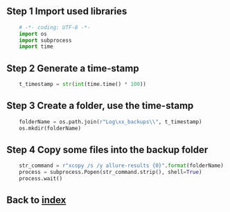 ## Step 1 Import used libraries
```python
    # -*- coding: UTF-8 -*-
    import os
    import subprocess
    import time
```

## Step 2 Generate a time-stamp
```python
    t_timestamp = str(int(time.time() * 100))
```

## Step 3 Create a folder, use the time-stamp
```python
    folderName = os.path.join(r"Log\xx_backups\\", t_timestamp)
    os.mkdir(folderName)
```

## Step 4 Copy some files into the backup folder
```python
    str_command = r"xcopy /s /y allure-results {0}".format(folderName)
    process = subprocess.Popen(str_command.strip(), shell=True)
    process.wait()
```

## Back to [index](./index.md)
